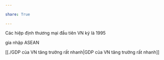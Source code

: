 ---  
share: True  
---  
Các hiệp định thương mại đầu tiên VN ký là 1995  
  
gia nhập ASEAN   
  
[[./GDP của VN tăng trưởng rất nhanh|GDP của VN tăng trưởng rất nhanh]]  
